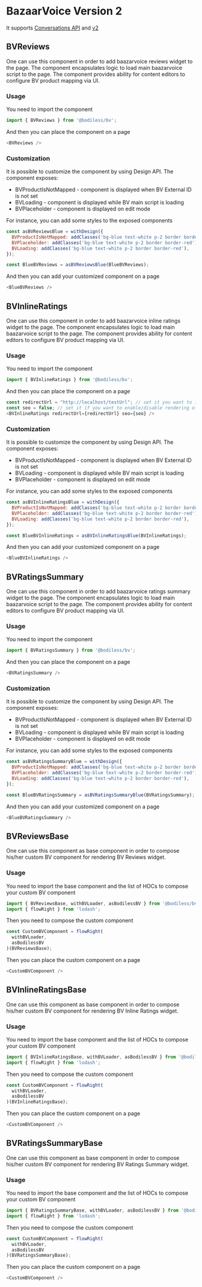 # BazaarVoice Version 2

It supports [Conversations API](https://developer.bazaarvoice.com/conversations-api/home) and [v2](https://knowledge.bazaarvoice.com/wp-content/conversations/en_US/Display/display_integration.html)

## BVReviews

One can use this component in order to add baazarvoice reviews widget to the page. The component encapsulates logic to load main baazarvoice script to the page. The component provides ability for content editors to configure BV product mapping via UI.

### Usage

You need to import the component

``` js
import { BVReviews } from '@bodiless/bv';
```

And then you can place the component on a page

``` js
<BVReviews />
```

### Customization

It is possible to customize the component by using Design API. The component exposes:

* BVProductIsNotMapped - component is displayed when BV External ID is not set
* BVLoading - component is displayed while BV main script is loading
* BVPlaceholder - component is displayed on edit mode

For instance, you can add some styles to the exposed components

``` js
const asBVReviewsBlue = withDesign({
  BVProductIsNotMapped: addClasses('bg-blue text-white p-2 border border-red'),
  BVPlaceholder: addClasses('bg-blue text-white p-2 border border-red'),
  BVLoading: addClasses('bg-blue text-white p-2 border border-red'),
});

const BlueBVReviews = asBVReviewsBlue(BlueBVReviews);
```

And then you can add your customized component on a page

``` js
<BlueBVReviews />
```

## BVInlineRatings

One can use this component in order to add baazarvoice inline ratings widget to the page. The component encapsulates logic to load main baazarvoice script to the page. The component provides ability for content editors to configure BV product mapping via UI.

### Usage

You need to import the component

``` js
import { BVInlineRatings } from '@bodiless/bv';
```

And then you can place the component on a page

``` js
const redirectUrl = "http://localhost/testUrl"; // set it you want to include a hyperlink in an inline rating
const seo = false; // set it if you want to enable/disable rendering of schema.org metadata
<BVInlineRatings redirectUrl={redirectUrl} seo={seo} />
```

### Customization

It is possible to customize the component by using Design API. The component exposes:

* BVProductIsNotMapped - component is displayed when BV External ID is not set
* BVLoading - component is displayed while BV main script is loading
* BVPlaceholder - component is displayed on edit mode

For instance, you can add some styles to the exposed components

``` js
const asBVInlineRatingsBlue = withDesign({
  BVProductIsNotMapped: addClasses('bg-blue text-white p-2 border border-red'),
  BVPlaceholder: addClasses('bg-blue text-white p-2 border border-red'),
  BVLoading: addClasses('bg-blue text-white p-2 border border-red'),
});

const BlueBVInlineRatings = asBVInlineRatingsBlue(BVInlineRatings);
```

And then you can add your customized component on a page

``` js
<BlueBVInlineRatings />
```

## BVRatingsSummary

One can use this component in order to add baazarvoice ratings summary widget to the page. The component encapsulates logic to load main baazarvoice script to the page. The component provides ability for content editors to configure BV product mapping via UI.

### Usage

You need to import the component

``` js
import { BVRatingsSummary } from '@bodiless/bv';
```

And then you can place the component on a page

``` js
<BVRatingsSummary />
```

### Customization

It is possible to customize the component by using Design API. The component exposes:

* BVProductIsNotMapped - component is displayed when BV External ID is not set
* BVLoading - component is displayed while BV main script is loading
* BVPlaceholder - component is displayed on edit mode

For instance, you can add some styles to the exposed components

``` js
const asBVRatingsSummaryBlue = withDesign({
  BVProductIsNotMapped: addClasses('bg-blue text-white p-2 border border-red'),
  BVPlaceholder: addClasses('bg-blue text-white p-2 border border-red'),
  BVLoading: addClasses('bg-blue text-white p-2 border border-red'),
});

const BlueBVRatingsSummary = asBVRatingsSummaryBlue(BVRatingsSummary);
```

And then you can add your customized component on a page

``` js
<BlueBVRatingsSummary />
```

## BVReviewsBase

One can use this component as base component in order to compose his/her custom BV component for rendering BV Reviews widget.

### Usage

You need to import the base component and the list of HOCs to compose your custom BV component

``` js
import { BVReviewsBase, withBVLoader, asBodilessBV } from '@bodiless/bv';
import { flowRight } from 'lodash';
```

Then you need to compose the custom component

``` js
const CustomBVComponent = flowRight(
  withBVLoader,
  asBodilessBV
)(BVReviewsBase);
```

Then you can place the custom component on a page

``` js
<CustomBVComponent />
```

## BVInlineRatingsBase

One can use this component as base component in order to compose his/her custom BV component for rendering BV Inline Ratings widget.

### Usage

You need to import the base component and the list of HOCs to compose your custom BV component

``` js
import { BVInlineRatingsBase, withBVLoader, asBodilessBV } from '@bodiless/bv';
import { flowRight } from 'lodash';
```

Then you need to compose the custom component

``` js
const CustomBVComponent = flowRight(
  withBVLoader,
  asBodilessBV
)(BVInlineRatingsBase);
```

Then you can place the custom component on a page

``` js
<CustomBVComponent />
```

## BVRatingsSummaryBase

One can use this component as base component in order to compose his/her custom BV component for rendering BV Ratings Summary widget.

### Usage

You need to import the base component and the list of HOCs to compose your custom BV component

``` js
import { BVRatingsSummaryBase, withBVLoader, asBodilessBV } from '@bodiless/bv';
import { flowRight } from 'lodash';
```

Then you need to compose the custom component

``` js
const CustomBVComponent = flowRight(
  withBVLoader,
  asBodilessBV
)(BVRatingsSummaryBase);
```

Then you can place the custom component on a page

``` js
<CustomBVComponent />
```
